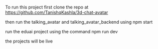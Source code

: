 To run this project first clone the repo at https://github.com/TanishqKashla/3d-chat-avatar

then run the talking_avatar and talking_avatar_backend using npm start

run the eduai project using the command npm run dev

the projects will be live 
